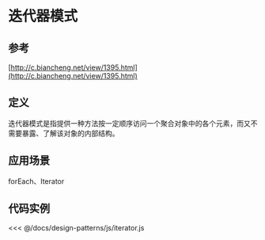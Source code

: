 # 迭代器模式

## 参考

[http://c.biancheng.net/view/1395.html](http://c.biancheng.net/view/1395.html)

## 定义

迭代器模式是指提供一种方法按一定顺序访问一个聚合对象中的各个元素，而又不需要暴露、了解该对象的内部结构。

## 应用场景

forEach、Iterator

## 代码实例

<design-patterns-iterator />

<<< @/docs/design-patterns/js/iterator.js